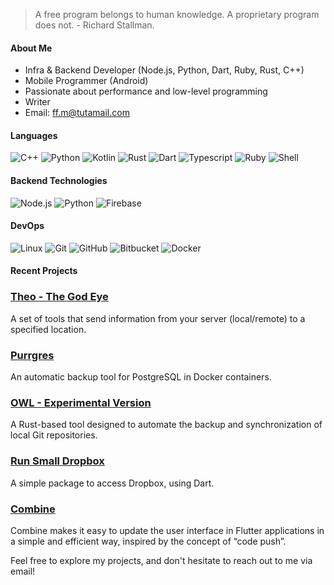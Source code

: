 > A free program belongs to human knowledge. A proprietary program does not. - Richard Stallman.

#### About Me

- Infra & Backend Developer (Node.js, Python, Dart, Ruby, Rust, C++)
- Mobile Programmer (Android)
- Passionate about performance and low-level programming
- Writer
- Email: ff.m@tutamail.com

#### Languages

![C++](https://img.shields.io/badge/-C++-00599C?style=flat&logo=C%2B%2B&logoColor=white)
![Python](https://img.shields.io/badge/-Python-00599C?style=flat&logo=Python&logoColor=white)
![Kotlin](https://img.shields.io/badge/-Kotlin-007396?style=flat&logo=Kotlin&logoColor=white)
![Rust](https://img.shields.io/badge/-Rust-0175C2?style=flat&logo=Rust&logoColor=white)
![Dart](https://img.shields.io/badge/-Dart-0175C2?style=flat&logo=Dart&logoColor=white)
![Typescript](https://img.shields.io/badge/-Typescript-3178C6?style=flat&logo=Typescript&logoColor=white)
![Ruby](https://img.shields.io/badge/-Ruby-3178C6?style=flat&logo=Ruby&logoColor=white)
![Shell](https://img.shields.io/badge/-Shell-3178C6?style=flat&logo=gnubash&logoColor=white)

#### Backend Technologies

![Node.js](https://img.shields.io/badge/-Node.js-339933?style=flat&logo=Node.js&logoColor=white)
![Python](https://img.shields.io/badge/-Python-3776AB?style=flat&logo=Python&logoColor=white)
![Firebase](https://img.shields.io/badge/-Firebase-FFCA28?style=flat&logo=Firebase&logoColor=white)

#### DevOps

![Linux](https://img.shields.io/badge/-Linux-F05032?style=flat&logo=linux&logoColor=white)
![Git](https://img.shields.io/badge/-Git-F05032?style=flat&logo=git&logoColor=white)
![GitHub](https://img.shields.io/badge/-GitHub-181717?style=flat&logo=github&logoColor=white)
![Bitbucket](https://img.shields.io/badge/-Bitbucket-0052CC?style=flat&logo=bitbucket&logoColor=white)
![Docker](https://img.shields.io/badge/-Docker-2496ED?style=flat&logo=docker&logoColor=white)

#### Recent Projects

### [Theo - The God Eye](https://github.com/hi-im-aurelio/theo_gods_eye)

A set of tools that send information from your server (local/remote) to a specified location.

### [Purrgres](https://github.com/hi-im-aurelio/Purrgres)

An automatic backup tool for PostgreSQL in Docker containers.

### [OWL - Experimental Version](https://github.com/hi-im-aurelio/owl-experimental)

A Rust-based tool designed to automate the backup and synchronization of local Git repositories. 

### [Run Small Dropbox](https://github.com/fariosofernando/run-small-dropbox-package)

A simple package to access Dropbox, using Dart.

### [Combine](https://github.com/hi-im-aurelio/combine)

Combine makes it easy to update the user interface in Flutter applications in a simple and efficient way, inspired by the concept of “code push”.

Feel free to explore my projects, and don't hesitate to reach out to me via email!
